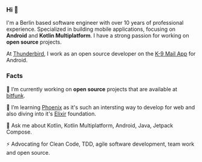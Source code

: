 ### Hi 👋

I'm a Berlin based software engineer with over 10 years of professional experience. Specialized in building mobile applications, focusing on **Android** and **Kotlin Multiplatform**. I have a strong passion for working on **open source** projects.

At [Thunderbird](https://thunderbird.net/), I work as an open source developer on the [K-9 Mail App](https://github.com/thundernest/k-9) for Android.

### Facts

🔭 I’m currently working on **open source** projects that are available at [bitfunk](https://github.com/bitfunk).

🌱 I’m learning [Phoenix](https://www.phoenixframework.org/) as it's such an intersting way to develop for web and also diving into it's [Elixir](https://elixir-lang.org/) foundation.

💬 Ask me about Kotlin, Kotlin Multiplatform, Android, Java, Jetpack Compose.

⚡ Advocating for Clean Code, TDD, agile software development, team work and open source.

